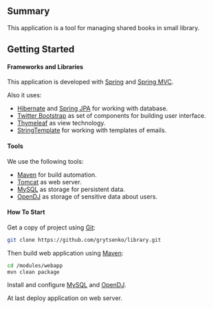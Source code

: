 ## Summary

This application is a tool for managing shared books in small library.

## Getting Started

#### Frameworks and Libraries

This application is developed with [Spring][] and [Spring MVC][].

Also it uses:

* [Hibernate][] and [Spring JPA][] for working with database.
* [Twitter Bootstrap][] as set of components for building user interface.
* [Thymeleaf][] as view technology.
* [StringTemplate][] for working with templates of emails.

#### Tools

We use the following tools:

* [Maven][] for build automation.
* [Tomcat][] as web server.
* [MySQL][] as storage for persistent data.
* [OpenDJ][] as storage of sensitive data about users.

#### How To Start

Get a copy of project using [Git][]:
```bash
git clone https://github.com/grytsenko/library.git
```

Then build web application using [Maven](http://maven.apache.org/):
```bash
cd /modules/webapp
mvn clean package
```

Install and configure [MySQL][] and [OpenDJ][].

At last deploy application on web server.

[Spring]: http://www.springsource.org/

[Spring JPA]: http://www.springsource.org/spring-data/jpa
[Hibernate]: http://www.hibernate.org/

[Spring MVC]: http://static.springsource.org/spring/docs/3.2.x/spring-framework-reference/html/mvc.html
[Thymeleaf]: http://www.thymeleaf.org/
[Twitter Bootstrap]: http://twitter.github.io/bootstrap/

[StringTemplate]: http://www.stringtemplate.org/

[Maven]: http://maven.apache.org/
[Tomcat]: http://tomcat.apache.org/
[Git]: http://git-scm.com/

[MySQL]: http://www.mysql.com/
[OpenDJ]: http://opendj.forgerock.org/
